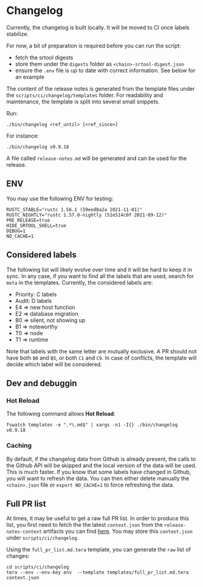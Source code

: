 # Changelog

Currently, the changelog is built locally. It will be moved to CI once labels stabilize.

For now, a bit of preparation is required before you can run the script:
- fetch the srtool digests
- store them under the `digests` folder as `<chain>-srtool-digest.json`
- ensure the `.env` file is up to date with correct information. See below for an example

The content of the release notes is generated from the template files under the `scripts/ci/changelog/templates` folder. For readability and maintenance, the template is split into several small snippets.

Run:
```
./bin/changelog <ref_until> [<ref_since>]
```

For instance:
```
./bin/changelog v0.9.18
```

A file called `release-notes.md` will be generated and can be used for the release.

## ENV

You may use the following ENV for testing:

```
RUSTC_STABLE="rustc 1.56.1 (59eed8a2a 2021-11-01)"
RUSTC_NIGHTLY="rustc 1.57.0-nightly (51e514c0f 2021-09-12)"
PRE_RELEASE=true
HIDE_SRTOOL_SHELL=true
DEBUG=1
NO_CACHE=1
```
## Considered labels

The following list will likely evolve over time and it will be hard to keep it in sync.
In any case, if you want to find all the labels that are used, search for `meta` in the templates.
Currently, the considered labels are:

- Priority: C<N> labels
- Audit: D<N> labels
- E4 => new host function
- E2 => database migration
- B0 => silent, not showing up
- B1 => noteworthy
- T0 => node
- T1 => runtime

Note that labels with the same letter are mutually exclusive.
A PR should not have both `B0` and `B5`, or both `C1` and `C9`. In case of conflicts, the template will
decide which label will be considered.

## Dev and debuggin

### Hot Reload

The following command allows **Hot Reload**:
```
fswatch templates -e ".*\.md$" | xargs -n1 -I{} ./bin/changelog v0.9.18
```
### Caching

By default, if the changelog data from Github is already present, the calls to the Github API will be skipped
and the local version of the data will be used. This is much faster.
If you know that some labels have changed in Github, you will want to refresh the data.
You can then either delete manually the `<chain>.json` file or `export NO_CACHE=1` to force refreshing the data.

## Full PR list

At times, it may be useful to get a raw full PR list.
In order to produce this list, you first need to fetch the the latest `context.json` from the `release-notes-context` artifacts you can find [here](https://github.com/paritytech/kvp/actions/workflows/release-30_publish-draft-release.yml). You may store this `context.json` under `scripts/ci/changelog`.

Using the `full_pr_list.md.tera` template, you can generate the `raw` list of changes:

```
cd scripts/ci/changelog
tera --env --env-key env  --template templates/full_pr_list.md.tera context.json
```
